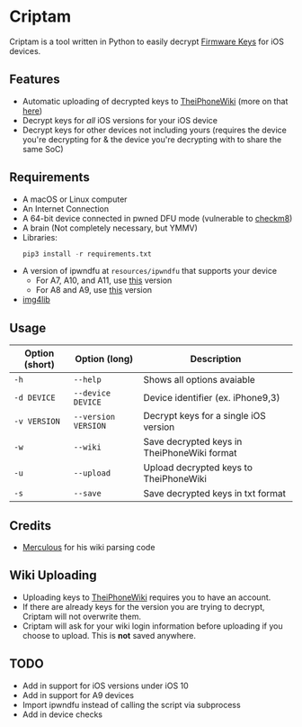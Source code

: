 # Criptam
Criptam is a tool written in Python to easily decrypt [Firmware Keys](https://www.theiphonewiki.com/wiki/Firmware_Keys) for iOS devices.

## Features
- Automatic uploading of decrypted keys to [TheiPhoneWiki](https://www.theiphonewiki.com/) (more on that [here](https://github.com/marijuanARM/criptam/blob/master/README.md#wiki-uploading))
- Decrypt keys for *all* iOS versions for your iOS device
- Decrypt keys for other devices not including yours (requires the device you're decrypting for & the device you're decrypting with to share the same SoC)

## Requirements
- A macOS or Linux computer
- An Internet Connection
- A 64-bit device connected in pwned DFU mode (vulnerable to [checkm8](https://github.com/axi0mX/ipwndfu))
- A brain (Not completely necessary, but YMMV)
- Libraries:
    ```py
    pip3 install -r requirements.txt
    ```
- A version of ipwndfu at `resources/ipwndfu` that supports your device
    - For A7, A10, and A11, use [this](https://github.com/axi0mX/ipwndfu) version
    - For A8 and A9, use [this](https://github.com/marijuanARM/ipwndfu-t7000-s8000-s8003) version
- [img4lib](https://github.com/xerub/img4lib)


## Usage
| Option (short) | Option (long) | Description |
|----------------|---------------|-------------|
| `-h` | `--help` | Shows all options avaiable |
| `-d DEVICE` | `--device DEVICE` | Device identifier (ex. iPhone9,3) |
| `-v VERSION` | `--version VERSION` | Decrypt keys for a single iOS version |
| `-w` | `--wiki` | Save decrypted keys in TheiPhoneWiki format |
| `-u` | `--upload` | Upload decrypted keys to TheiPhoneWiki |
| `-s` | `--save` | Save decrypted keys in txt format |

## Credits
- [Merculous](https://twitter.com/Vyce_Merculous) for his wiki parsing code

## Wiki Uploading
- Uploading keys to [TheiPhoneWiki](https://www.theiphonewiki.com/) requires you to have an account.
- If there are already keys for the version you are trying to decrypt, Criptam will not overwrite them.
- Criptam will ask for your wiki login information before uploading if you choose to upload. This is **not** saved anywhere.

## TODO
- Add in support for iOS versions under iOS 10
- Add in support for A9 devices
- Import ipwndfu instead of calling the script via subprocess
- Add in device checks
